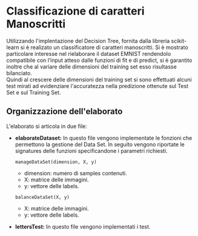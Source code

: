 # Classificazione di caratteri Manoscritti


Utilizzando l'implentazione del Decision Tree, fornita dalla libreria scikit-learn si è realizato un classificatore di caratteri manoscritti.
Si è mostrato particolare interesse nel rielaborare il dataset EMNIST rendendolo compatibile con l’input atteso dalle funzioni di fit e di predict, si è garantito inoltre che al variare delle dimensioni del training set esso risultasse bilanciato.\
Quindi al crescere delle dimensioni del training set si sono effettuati alcuni test mirati ad evidenziare l'accuratezza nella predizione ottenute sul Test Set e sul Training Set.

## Organizzazione dell'elaborato

L'elaborato si articola in due file:

 * **elaborateDataset:** In questo file vengono implementate le fonzioni che permettono la gestione del Data Set.
  In seguito vengono riportate le signatures delle funzioni specificandone i parametri richiesti.
 
   ```manageDataSet(dimension, X, y)```
   
   * dimension: numero di samples contenuti.
   * X: matrice delle immagini. 
   * y: vettore delle labels.
     
   ```balanceDataSet(X, y)```
   
   * X: matrice delle immagini. 
   * y: vettore delle labels.
        
 * **lettersTest:** In questo file vengono implementati i test. 

